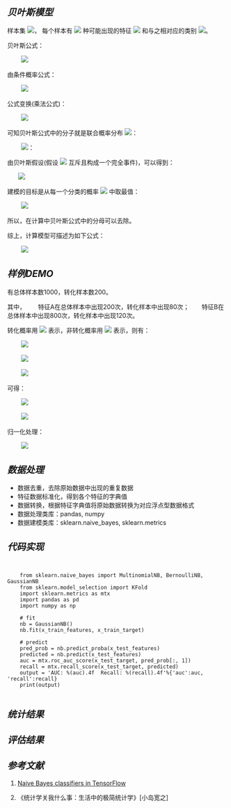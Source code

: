 
## ***贝叶斯模型***
样本集
<img src="https://latex.codecogs.com/gif.latex?$$X$$">，
每个样本有
<img src="https://latex.codecogs.com/gif.latex?$$n$$">
种可能出现的特征
<img src="https://latex.codecogs.com/gif.latex?$$X_i%20=%20\{x_1,%20x_2,%20x_3%20...%20x_n\}$$">
和与之相对应的类别
<img src="https://latex.codecogs.com/gif.latex?$$C_i(i%20\in%20k)$$">。

贝叶斯公式：

&ensp;&ensp;&ensp;&ensp;
<img src="https://latex.codecogs.com/gif.latex?P(C_k|X)%20=%20\frac{P(C_k)P(X|C_k)}{P(X)}">

由条件概率公式：

&ensp;&ensp;&ensp;&ensp;
<img src="https://latex.codecogs.com/gif.latex?$$(P(A|B)=\frac{P(AB)}{P(B)}$$">

公式变换(乘法公式)：

&ensp;&ensp;&ensp;&ensp;
<img src="https://latex.codecogs.com/gif.latex?$$P(AB)=P(A|B)\cdot{P(B)}=P(B|A)\cdot{P(A)}$$">

可知贝叶斯公式中的分子就是联合概率分布
<img src="https://latex.codecogs.com/gif.latex?$$P(C_k,X)$$">：

&ensp;&ensp;&ensp;&ensp;
<img src="https://latex.codecogs.com/gif.latex?$$P(C_k,X)=P(x_1|x_2,...,x_n,C_k)P(x_2|x_3,...,x_n,C_k)P(x_n|,C_k)P(C_k)$$">：

由贝叶斯假设(假设
<img src="https://latex.codecogs.com/gif.latex?$$x_1,x_2,x_3...x_n$$">
互斥且构成一个完全事件)，可以得到：

&ensp;&ensp;&ensp;
<img src="https://latex.codecogs.com/gif.latex?$$P(C_k,X)=P(x_1)P(x_2)...P(x_n)P(C_k)$$">

建模的目标是从每一个分类的概率
<img src="https://latex.codecogs.com/gif.latex?$$P_i(i\ink)$$">
中取最值：

&ensp;&ensp;&ensp;&ensp;
<img src="https://latex.codecogs.com/gif.latex?$$P_i(C_k|x_1,x_2,x_3...x_n)$$">

所以，在计算中贝叶斯公式中的分母可以去除。

综上，计算模型可描述为如下公式：

&ensp;&ensp;&ensp;&ensp;
<img src="https://latex.codecogs.com/gif.latex?\arg_{k\in\{1,...k\}}\max%20P(C_k)\prod_{i=1}^{n}P(x_i|C_k)">

## ***样例DEMO***

有总体样本数1000，转化样本数200。

其中，
&ensp;&ensp;&ensp;
特征A在总体样本中出现200次，转化样本中出现80次；
&ensp;&ensp;&ensp;
特征B在总体样本中出现800次，转化样本中出现120次。

转化概率用
<img src="https://latex.codecogs.com/gif.latex?$$P(C)$$">
表示，非转化概率用
<img src="https://latex.codecogs.com/gif.latex?$$P(-C)$$">
表示，则有：

&ensp;&ensp;&ensp;&ensp;
<img src="https://latex.codecogs.com/gif.latex?P(C)=200/1000=0.2,P(-C)=(1000-200)/1000=0.8">

&ensp;&ensp;&ensp;&ensp;
<img src="https://latex.codecogs.com/gif.latex?P(A)=200/1000=0.2,P(A|C)=80/200=0.4,P(A|-C)=(200-80)/800=0.15">

&ensp;&ensp;&ensp;&ensp;
<img src="https://latex.codecogs.com/gif.latex?P(B)=800/1000=0.8,P(B|C)=120/200=0.6,P(B|-C)=(800-120)/800=0.85">

可得：

&ensp;&ensp;&ensp;&ensp;
<img src="https://latex.codecogs.com/gif.latex?P(C|A,B)=P(C)*P(A|C)*P(B|C)=0.2*0.4*0.6=0.048">

&ensp;&ensp;&ensp;&ensp;
<img src="https://latex.codecogs.com/gif.latex?P(-C|A,B)=P(-C)*P(A|-C)*P(B|-C)=0.8*0.15*0.85=0.102">

归一化处理：

&ensp;&ensp;&ensp;&ensp;
<img src="https://latex.codecogs.com/gif.latex?P(C|A,B):P(-C|A,B)=0.048:0.102=0.32:0.68">

## ***数据处理***
+ 数据去重，去除原始数据中出现的重复数据
+ 特征数据标准化，得到各个特征的字典值
+ 数据转换，根据特征字典值将原始数据转换为对应浮点型数据格式
+ 数据处理类库：pandas, numpy
+ 数据建模类库：sklearn.naive_bayes, sklearn.metrics

## ***代码实现***
<pre><code>

	from sklearn.naive_bayes import MultinomialNB, BernoulliNB, GaussianNB
	from sklearn.model_selection import KFold
	import sklearn.metrics as mtx
	import pandas as pd
	import numpy as np

	# fit
	nb = GaussianNB()
	nb.fit(x_train_features, x_train_target)

	# predict
	pred_prob = nb.predict_proba(x_test_features)
	predicted = nb.predict(x_test_features)
	auc = mtx.roc_auc_score(x_test_target, pred_prob[:, 1])
	recall = mtx.recall_score(x_test_target, predicted)
	output = 'AUC: %(auc).4f  Recall: %(recall).4f'%{'auc':auc, 'recall':recall}
	print(output)

</code></pre>


## ***统计结果***


## ***评估结果***


## ***参考文献***
1. [Naive Bayes classifiers in TensorFlow](https://nicolovaligi.com/naive-bayes-tensorflow.html "Naive Bayes classifiers in TensorFlow")

2. 《统计学关我什么事：生活中的极简统计学》[小岛宽之]
